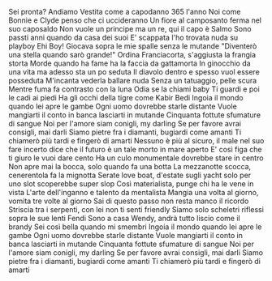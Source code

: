 Sei pronta? Andiamo
Vestita come a capodanno 365 l'anno
Noi come Bonnie e Clyde penso che ci uccideranno
Un fiore al camposanto ferma nel suo caposaldo
Non vuole un principe ma un re, qui il capo è Salmo
Sono passti anni quando da casa dei suoi
E' scappata l'ho trovata nuda su playboy
Ehi Boy!
Giocava sopra le mie spalle senza le mutande
"Diventerò una stella quando sarò grande!"
Ordina Franciacorta, s'aggiusta la frangia storta
Morde quando ha fame ha la faccia da gattamorta
In ginocchio da una vita ma adesso sta un po seduta
Il diavolo dentro e spesso vuol essere posseduta
M'incanta vederla ballare nuda
Senza un tatuaggio, pelle scura
Mentre fuma fa contrasto con la luna
Odia se la chiami baby
Ti guardi e poi le cadi ai piedi
Ha gli occhi della tigre come Kabir Bedi
Ingoia il mondo quando lei apre le gambe
Ogni uomo dovrebbe starle distante
Vuole mangiarti il conto in banca lasciarti in mutande
Cinquanta fottute sfumature di sangue
Noi per l'amore siam conigli, my darling
Se per favore avrai consigli, mai darli
Siamo pietre fra i diamanti, bugiardi come amanti
Ti chiamerò più tardi e fingerò di amarti
Nessuno è più al sicuro, il male nel suo fare incerto
dice che il futuro è un tale morto in mare aperto
E' così figa che ti giuro le vuoi dare cento
Ha un culo monumentale dovrebbe stare in centro
Non apre mai la bocca, solo quando fa una botta
La mezzanotte scocca, cenerentola fa la mignotta
Serate love boat, d'estate sugli yacht
solo per uno slot scoperebbe super slop
Così materialista, punge chi ha le vene in vista
L'arte dell'inganno e talento da mentalista
Mangia una volta al giorno, vomita tre volte al giorno
Sai di questo passo non resta manco il ricordo
Striscia tra i serpenti, con lei non ti senti friendly
Siamo solo scheletri riflessi sopra le sue lenti Fendi
Sono a casa Wendy, andrà tutto liscio come il brandy
Sei così bella quando mi smembri
Ingoia il mondo quando lei apre le gambe
Ogni uomo dovrebbe starle distante
Vuole mangiarti il conto in banca lasciarti in mutande
Cinquanta fottute sfumature di sangue
Noi per l'amore siam conigli, my darling
Se per favore avrai consigli, mai darli
Siamo pietre fra i diamanti, bugiardi come amanti
Ti chiamerò più tardi e fingerò di amarti
